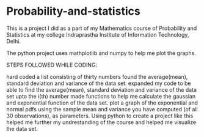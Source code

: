 # Probability-and-statistics
This is a project I did as a part of my Mathematics course of Probability and Statistics at my college Indraprastha Institute of Information Technology, Delhi.

The python project uses mathplotlib and numpy to help me plot the graphs.

STEPS FOLLOWED WHILE CODING:

hard coded a list consisting of thirty numbers
found the average(mean), standard deviation and variance of the data set.
expanded my code to be able to find the average(mean), standard deviation and variance of the data set upto the i(th) number
made functions to help me calculate the gaussian and exponential function of the data set.
plot a graph of the exponential and normal pdfs using the sample mean and variance you have computed (of all 30 observations), as parameters.
Using python to create a project like this helped me further my undrestanding of the course and helped me visualize the data set.
